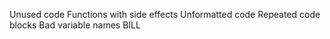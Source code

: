 
Unused code
Functions with side effects
Unformatted code
Repeated code blocks
Bad variable names BILL
